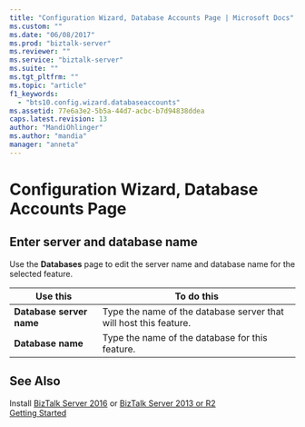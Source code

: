 ```yaml
---
title: "Configuration Wizard, Database Accounts Page | Microsoft Docs"
ms.custom: ""
ms.date: "06/08/2017"
ms.prod: "biztalk-server"
ms.reviewer: ""
ms.service: "biztalk-server"
ms.suite: ""
ms.tgt_pltfrm: ""
ms.topic: "article"
f1_keywords: 
  - "bts10.config.wizard.databaseaccounts"
ms.assetid: 77e6a3e2-5b5a-44d7-acbc-b7d94838ddea
caps.latest.revision: 13
author: "MandiOhlinger"
ms.author: "mandia"
manager: "anneta"
---
```

# Configuration Wizard, Database Accounts Page

## Enter server and database name
Use the **Databases** page to edit the server name and database name for the selected feature.  
  
|Use this|To do this|  
|--------------|----------------|  
|**Database server name**|Type the name of the database server that will host this feature.|  
|**Database name**|Type the name of the database for this feature.|  
  
## See Also  
 Install [BizTalk Server 2016](biztalk-server-2016-what-s-new-and-installation.md) or [BizTalk Server 2013 or R2](biztalk-server-2013-and-2013-r2-what-s-new-install-and-upgrade.md)     
 [Getting Started](../core/getting-started-with-biztalk-server.md)